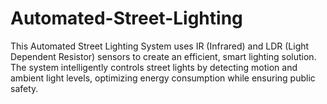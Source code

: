 # Automated-Street-Lighting
This Automated Street Lighting System uses IR (Infrared) and LDR (Light Dependent Resistor) sensors to create an efficient, smart lighting solution. The system intelligently controls street lights by detecting motion and ambient light levels, optimizing energy consumption while ensuring public safety.

